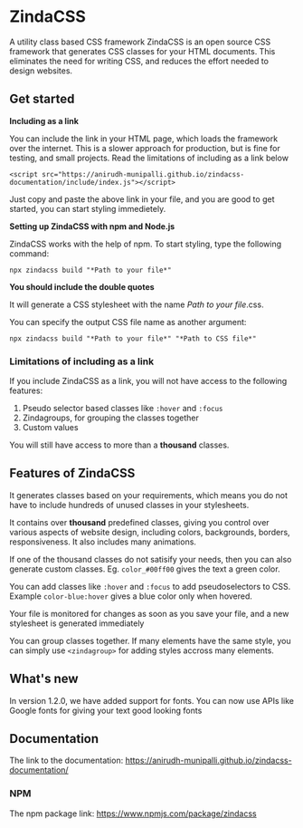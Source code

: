 # ZindaCSS
A utility class based CSS framework
ZindaCSS is an open source CSS framework that generates CSS classes for your HTML documents. This eliminates the need for writing CSS, and reduces the effort needed to design websites.

## Get started

**Including as a link**

You can include the link in your HTML page, which loads the framework over the internet. This is a slower approach for production, but is fine for testing, and small projects. Read the limitations of including as a link below

`<script src="https://anirudh-munipalli.github.io/zindacss-documentation/include/index.js"></script>`

Just copy and paste the above link in your file, and you are good to get started, you can start styling immedietely.

**Setting up ZindaCSS with npm and Node.js**

ZindaCSS works with the help of npm. To start styling, type the following command:

`npx zindacss build "*Path to your file*"`

**You should include the double quotes**

It will generate a CSS stylesheet with the name *Path to your file*.css.

You can specify the output CSS file name as another argument:

`npx zindacss build "*Path to your file*" "*Path to CSS file*"`


### Limitations of including as a link

If you include ZindaCSS as a link, you will not have access to the following features:
1. Pseudo selector based classes like `:hover` and `:focus`
2. Zindagroups, for grouping the classes together
3. Custom values

You will still have access to  more than a **thousand** classes.

## Features of ZindaCSS

It generates classes based on your requirements, which means you do not have to include hundreds of unused classes in your stylesheets.

It contains over **thousand** predefined classes, giving you control over various aspects of website design, including colors, backgrounds, borders, responsiveness. It also includes many animations.

If one of the thousand classes do not satisify your needs, then you can also generate custom classes. Eg. `color_#00ff00` gives the text a green color.

You can add classes like `:hover` and `:focus` to add pseudoselectors to CSS. Example `color-blue:hover` gives a blue color only when hovered.

Your file is monitored for changes as soon as you save your file, and a new stylesheet is generated immediately

You can group classes together. If many elements have the same style, you can simply use `<zindagroup>` for adding styles accross many elements.

## What's new
In version 1.2.0, we have added support for fonts. You can now use APIs like Google fonts for giving your text good looking fonts

## Documentation

The link to the documentation: https://anirudh-munipalli.github.io/zindacss-documentation/

### NPM
The npm package link: https://www.npmjs.com/package/zindacss
